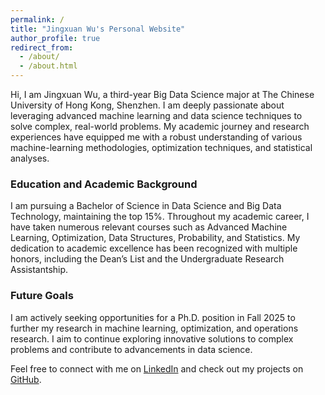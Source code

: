 ```yaml
---
permalink: /
title: "Jingxuan Wu's Personal Website"
author_profile: true
redirect_from: 
  - /about/
  - /about.html
---
```


Hi, I am Jingxuan Wu, a third-year Big Data Science major at The Chinese University of Hong Kong, Shenzhen. I am deeply passionate about leveraging advanced machine learning and data science techniques to solve complex, real-world problems. My academic journey and research experiences have equipped me with a robust understanding of various machine-learning methodologies, optimization techniques, and statistical analyses.

### Education and Academic Background

I am pursuing a Bachelor of Science in Data Science and Big Data Technology, maintaining the top 15%. Throughout my academic career, I have taken numerous relevant courses such as Advanced Machine Learning, Optimization, Data Structures, Probability, and Statistics. My dedication to academic excellence has been recognized with multiple honors, including the Dean’s List and the Undergraduate Research Assistantship.

### Future Goals

I am actively seeking opportunities for a Ph.D. position in Fall 2025 to further my research in machine learning, optimization, and operations research. I aim to continue exploring innovative solutions to complex problems and contribute to advancements in data science.

Feel free to connect with me on [LinkedIn](https://www.linkedin.com/in/jingxuan-wu-877397287/) and check out my projects on [GitHub](http://github.com/Johnny221B).
